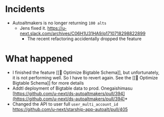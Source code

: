 # Incidents
* Autoaltmakers is no longer returning `100 alts`
	* Jens fixed it. https://u-next.slack.com/archives/C06H1U31HA9/p1710718298822899
		* The recent refactoring accidentally dropped the feature

# What happened
* I finished the feature [[🎯 Optimize Bigtable Schema]], but unfortunately, it is not performing well. So I have to revert again. See the [[🎯 Optimize Bigtable Schema]] for more details
*  Addtl deployment of Bigtable data to prod. Onegaishimasu  [https://github.com/u-next/ds-autoaltmakers/pull/394](https://github.com/u-next/ds-autoaltmakers/pull/394)*
* Changed the API to user full `user_multi_account_id` https://github.com/u-next/starship-app-autoalt/pull/405
